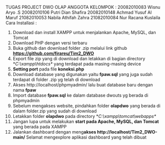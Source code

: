 TUGAS PROJECT DWO OLAP
ANGGOTA KELOMPOK :
20082010083			Wisnu Aryo .S
20082010106			Putri Dian Shafira
20082010148			Achmad Yusuf Al Maruf
21082010053			Nabila Athifah Zahra
21082010084			Nur Racana Kuslaila
Cara Installasi :
1. Download dan install XAMPP untuk menjalankan Apache, MySQL, dan Tomcat
2. Download PHP dengan versi terbaru
3. Buka github dan download folder .zip melalui link github **https://github.com/firareu/Tim2_DWO**
4. Export file zip yang di download dan letakkan di bagian directory **C:\xampp\htdocs\** yang terdapat pada masing-masing device
5. **Setting port** pada file **koneksi.php**
6. Download database yang digunakan yaitu **fpaw.sql** yang juga sudah terdapat di folder .zip yg telah di download
7. Akses http://localhost/phpmyadmin/ lalu buat database baru dengan nama **fpaw**
8. Import database **fpaw.sql** ke dalam database dwouts yg berada di phpmyadmin 
9. Sebelum mengakses website, pindahkan folder **olapdwo** yang berada di dalam folder.zip yang sudah di download
10. Letakkan folder **olapdwo** pada directory **C:\xampp\tomcat\webapps\**
11. Jangan lupa untuk melakukan **start pada Apache, MySQL, dan Tomcat** yang berada pada XAMPP
12. Jalankan dashboard dengan meng**akses http://localhost/Tim2_DWO-main/**
Selamat mengexplore aplikasi dashboard yang telah dibuat
